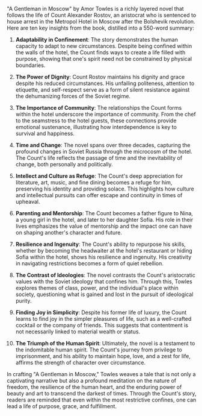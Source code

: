 "A Gentleman in Moscow" by Amor Towles is a richly layered novel that follows the life of Count Alexander Rostov, an aristocrat who is sentenced to house arrest in the Metropol Hotel in Moscow after the Bolshevik revolution. Here are ten key insights from the book, distilled into a 550-word summary:

1. **Adaptability in Confinement**: The story demonstrates the human capacity to adapt to new circumstances. Despite being confined within the walls of the hotel, the Count finds ways to create a life filled with purpose, showing that one's spirit need not be constrained by physical boundaries.

2. **The Power of Dignity**: Count Rostov maintains his dignity and grace despite his reduced circumstances. His unfailing politeness, attention to etiquette, and self-respect serve as a form of silent resistance against the dehumanizing forces of the Soviet regime.

3. **The Importance of Community**: The relationships the Count forms within the hotel underscore the importance of community. From the chef to the seamstress to the hotel guests, these connections provide emotional sustenance, illustrating how interdependence is key to survival and happiness.

4. **Time and Change**: The novel spans over three decades, capturing the profound changes in Soviet Russia through the microcosm of the hotel. The Count's life reflects the passage of time and the inevitability of change, both personally and politically.

5. **Intellect and Culture as Refuge**: The Count's deep appreciation for literature, art, music, and fine dining becomes a refuge for him, preserving his identity and providing solace. This highlights how culture and intellectual pursuits can offer escape and continuity in times of upheaval.

6. **Parenting and Mentorship**: The Count becomes a father figure to Nina, a young girl in the hotel, and later to her daughter Sofia. His role in their lives emphasizes the value of mentorship and the impact one can have on shaping another's character and future.

7. **Resilience and Ingenuity**: The Count's ability to repurpose his skills, whether by becoming the headwaiter at the hotel's restaurant or hiding Sofia within the hotel, shows his resilience and ingenuity. His creativity in navigating restrictions becomes a form of quiet rebellion.

8. **The Contrast of Ideologies**: The novel contrasts the Count's aristocratic values with the Soviet ideology that confines him. Through this, Towles explores themes of class, power, and the individual's place within society, questioning what is gained and lost in the pursuit of ideological purity.

9. **Finding Joy in Simplicity**: Despite his former life of luxury, the Count learns to find joy in the simpler pleasures of life, such as a well-crafted cocktail or the company of friends. This suggests that contentment is not necessarily linked to material wealth or status.

10. **The Triumph of the Human Spirit**: Ultimately, the novel is a testament to the indomitable human spirit. The Count's journey from privilege to imprisonment, and his ability to maintain hope, love, and a zest for life, affirms the strength of character over circumstance.

In crafting "A Gentleman in Moscow," Towles weaves a tale that is not only a captivating narrative but also a profound meditation on the nature of freedom, the resilience of the human heart, and the enduring power of beauty and art to transcend the darkest of times. Through the Count's story, readers are reminded that even within the most restrictive confines, one can lead a life of purpose, grace, and fulfillment.